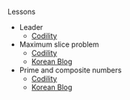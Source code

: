 Lessons
- Leader
    - [Codility](https://codility.com/media/train/6-Leader.pdf)
- Maximum slice problem
    - [Codility](https://codility.com/media/train/7-MaxSlice.pdf)
    - [Korean Blog](https://m.blog.naver.com/PostView.nhn?blogId=1net1&logNo=221257545371&proxyReferer=https:%2F%2Fwww.google.com%2F)
- Prime and composite numbers
    - [Codility](https://codility.com/media/train/8-PrimeNumbers.pdf)
    - [Korean Blog](https://velog.io/@ahj1592/Codility-10.-Prime-and-composite-number)